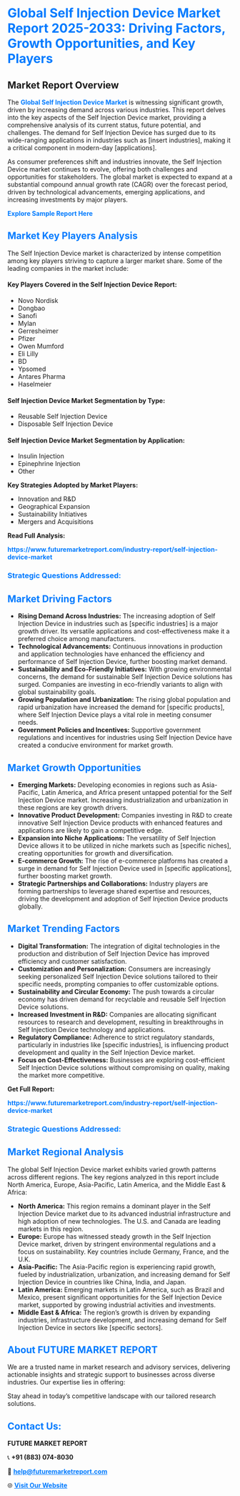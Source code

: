 <h1 style="color: #007BFF;">Global Self Injection Device Market Report 2025-2033: Driving Factors, Growth Opportunities, and Key Players</h1>

<section id="overview">
<h2>Market Report Overview</h2>
<p>The <a href="https://www.futuremarketreport.com/industry-report/self-injection-device-market" style="color: #007BFF; text-decoration: none;"><strong>Global Self Injection Device Market</strong></a> is witnessing significant growth, driven by increasing demand across various industries. This report delves into the key aspects of the Self Injection Device market, providing a comprehensive analysis of its current status, future potential, and challenges. The demand for Self Injection Device has surged due to its wide-ranging applications in industries such as [insert industries], making it a critical component in modern-day [applications].</p>
<p>As consumer preferences shift and industries innovate, the Self Injection Device market continues to evolve, offering both challenges and opportunities for stakeholders. The global market is expected to expand at a substantial compound annual growth rate (CAGR) over the forecast period, driven by technological advancements, emerging applications, and increasing investments by major players.</p>
</section>

<section id="overview">
<p><a href="https://www.futuremarketreport.com/request-sample/reportId=80355" style="color: #007BFF; text-decoration: none;"><strong>Explore Sample Report Here</strong></a></p>
</section>

<section id="key-players">
<h2 style="color: #007BFF;">Market Key Players Analysis</h2>
<p>The Self Injection Device market is characterized by intense competition among key players striving to capture a larger market share. Some of the leading companies in the market include:</p>
<h4>Key Players Covered in the Self Injection Device Report:</h4>
<ul><li>Novo Nordisk</li><li>Dongbao</li><li>Sanofi</li><li>Mylan</li><li>Gerresheimer</li><li>Pfizer</li><li>Owen Mumford</li><li>Eli Lilly</li><li>BD</li><li>Ypsomed</li><li>Antares Pharma</li><li>Haselmeier</li></ul>
<h4>Self Injection Device Market Segmentation by Type:</h4>
<ul><li>Reusable Self Injection Device</li><li>Disposable Self Injection Device</li></ul>

<h4>Self Injection Device Market Segmentation by Application:</h4>
<ul><li>Insulin Injection</li><li>Epinephrine Injection</li><li>Other</li></ul>
<p><strong>Key Strategies Adopted by Market Players:</strong></p>
<ul>
<li>Innovation and R&D</li>
<li>Geographical Expansion</li>
<li>Sustainability Initiatives</li>
<li>Mergers and Acquisitions</li>
</ul>
</section>

<section>
<p><strong>Read Full Analysis: </strong></p><a href="https://www.futuremarketreport.com/industry-report/self-injection-device-market" style="color: #007BFF; text-decoration: none;"><strong>https://www.futuremarketreport.com/industry-report/self-injection-device-market</strong></a>
<h3 style="color: #007BFF;">Strategic Questions Addressed:</h3>
</section>

<section id="driving-factors">
<h2 style="color: #007BFF;">Market Driving Factors</h2>
<ul>
<li><strong>Rising Demand Across Industries:</strong> The increasing adoption of Self Injection Device in industries such as [specific industries] is a major growth driver. Its versatile applications and cost-effectiveness make it a preferred choice among manufacturers.</li>
<li><strong>Technological Advancements:</strong> Continuous innovations in production and application technologies have enhanced the efficiency and performance of Self Injection Device, further boosting market demand.</li>
<li><strong>Sustainability and Eco-Friendly Initiatives:</strong> With growing environmental concerns, the demand for sustainable Self Injection Device solutions has surged. Companies are investing in eco-friendly variants to align with global sustainability goals.</li>
<li><strong>Growing Population and Urbanization:</strong> The rising global population and rapid urbanization have increased the demand for [specific products], where Self Injection Device plays a vital role in meeting consumer needs.</li>
<li><strong>Government Policies and Incentives:</strong> Supportive government regulations and incentives for industries using Self Injection Device have created a conducive environment for market growth.</li>
</ul>
</section>

<section id="growth-opportunities">
<h2 style="color: #007BFF;">Market Growth Opportunities</h2>
<ul>
<li><strong>Emerging Markets:</strong> Developing economies in regions such as Asia-Pacific, Latin America, and Africa present untapped potential for the Self Injection Device market. Increasing industrialization and urbanization in these regions are key growth drivers.</li>
<li><strong>Innovative Product Development:</strong> Companies investing in R&D to create innovative Self Injection Device products with enhanced features and applications are likely to gain a competitive edge.</li>
<li><strong>Expansion into Niche Applications:</strong> The versatility of Self Injection Device allows it to be utilized in niche markets such as [specific niches], creating opportunities for growth and diversification.</li>
<li><strong>E-commerce Growth:</strong> The rise of e-commerce platforms has created a surge in demand for Self Injection Device used in [specific applications], further boosting market growth.</li>
<li><strong>Strategic Partnerships and Collaborations:</strong> Industry players are forming partnerships to leverage shared expertise and resources, driving the development and adoption of Self Injection Device products globally.</li>
</ul>
</section>

<section id="trending-factors">
<h2 style="color: #007BFF;">Market Trending Factors</h2>
<ul>
<li><strong>Digital Transformation:</strong> The integration of digital technologies in the production and distribution of Self Injection Device has improved efficiency and customer satisfaction.</li>
<li><strong>Customization and Personalization:</strong> Consumers are increasingly seeking personalized Self Injection Device solutions tailored to their specific needs, prompting companies to offer customizable options.</li>
<li><strong>Sustainability and Circular Economy:</strong> The push towards a circular economy has driven demand for recyclable and reusable Self Injection Device solutions.</li>
<li><strong>Increased Investment in R&D:</strong> Companies are allocating significant resources to research and development, resulting in breakthroughs in Self Injection Device technology and applications.</li>
<li><strong>Regulatory Compliance:</strong> Adherence to strict regulatory standards, particularly in industries like [specific industries], is influencing product development and quality in the Self Injection Device market.</li>
<li><strong>Focus on Cost-Effectiveness:</strong> Businesses are exploring cost-efficient Self Injection Device solutions without compromising on quality, making the market more competitive.</li>
</ul>
</section>

<section>
<p><strong>Get Full Report: </strong></p><a href="https://www.futuremarketreport.com/industry-report/self-injection-device-market" style="color: #007BFF; text-decoration: none;"><strong>https://www.futuremarketreport.com/industry-report/self-injection-device-market</strong></a>
<h3 style="color: #007BFF;">Strategic Questions Addressed:</h3>
</section>


<section id="regional-analysis">
<h2 style="color: #007BFF;">Market Regional Analysis</h2>
<p>The global Self Injection Device market exhibits varied growth patterns across different regions. The key regions analyzed in this report include North America, Europe, Asia-Pacific, Latin America, and the Middle East & Africa:</p>
<ul>
<li><strong>North America:</strong> This region remains a dominant player in the Self Injection Device market due to its advanced industrial infrastructure and high adoption of new technologies. The U.S. and Canada are leading markets in this region.</li>
<li><strong>Europe:</strong> Europe has witnessed steady growth in the Self Injection Device market, driven by stringent environmental regulations and a focus on sustainability. Key countries include Germany, France, and the U.K.</li>
<li><strong>Asia-Pacific:</strong> The Asia-Pacific region is experiencing rapid growth, fueled by industrialization, urbanization, and increasing demand for Self Injection Device in countries like China, India, and Japan.</li>
<li><strong>Latin America:</strong> Emerging markets in Latin America, such as Brazil and Mexico, present significant opportunities for the Self Injection Device market, supported by growing industrial activities and investments.</li>
<li><strong>Middle East & Africa:</strong> The region’s growth is driven by expanding industries, infrastructure development, and increasing demand for Self Injection Device in sectors like [specific sectors].</li>
</ul>
</section>

<footer>
<h2 style="color: #007BFF;">About FUTURE MARKET REPORT</h2>
<p>We are a trusted name in market research and advisory services, delivering actionable insights and strategic support to businesses across diverse industries. Our expertise lies in offering:</p>

<p>Stay ahead in today’s competitive landscape with our tailored research solutions.</p>

<h2 style="color: #007BFF;">Contact Us:</h2>
<p><strong>FUTURE MARKET REPORT</strong></p>
<p>📞 <strong>+91 (883) 074-8030</strong></p>
<p>📧 <strong><a href="mailto:help@futuremarketreport.com" style="color: #007BFF;">help@futuremarketreport.com</a></strong></p>
<p>🌐 <strong><a href="https://www.futuremarketreport.com/" style="color: #007BFF;">Visit Our Website</a></strong></p>
</footer>